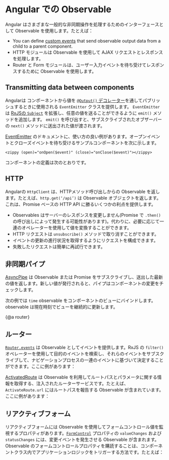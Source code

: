# Angular での Observable

Angular はさまざまな一般的な非同期操作を処理するためのインターフェースとして Observable を使用します。たとえば：

* You can define [custom events](guide/template-syntax#custom-events-with-eventemitter) that send observable output data from a child to a parent component.
* HTTP モジュールは Observable を使用して AJAX リクエストとレスポンスを処理します。
* Router と Form モジュールは、ユーザー入力イベントを待ち受けてレスポンスするために Observable を使用します。

## Transmitting data between components

Angularは コンポーネントから値を [`@Output()` デコレーター](guide/template-syntax#how-to-use-output)を通してパブリッシュするときに使用される `EventEmitter` クラスを提供します。
`EventEmitter` は [RxJSの `Subject`](https://rxjs.dev/api/index/class/Subject) を拡張し、任意の値を送ることができるように `emit()` メソッドを追加します。
`emit()` を呼び出すと、サブスクライブされたオブザーバーの `next()` メソッドに送出された値が渡されます。

[EventEmitter](https://angular.io/api/core/EventEmitter) のドキュメントに、使い方の良い例があります。オープンイベントとクローズイベントを待ち受けるサンプルコンポーネントを次に示します。

`<zippy (open)="onOpen($event)" (close)="onClose($event)"></zippy>`

コンポーネントの定義は次のとおりです。

<code-example path="observables-in-angular/src/main.ts" header="EventEmitter" region="eventemitter"></code-example>

## HTTP
Angularの `HttpClient` は、HTTPメソッド呼び出しからの Observable を返します。たとえば、`http.get(‘/api’)` は Observable オブジェクトを返します。これは、Promise ベースの HTTP API に勝るいくつかの利点を提供します。

* Observables はサーバーのレスポンスを変更しません(Promise で `.then()` の呼び出しによって発生する可能性があります)。代わりに、必要に応じて一連のオペレーターを使用して値を変換することができます。
* HTTP リクエストは `unsubscribe()` メソッドで取り消すことができます。
* イベントの更新の進行状況を取得するようにリクエストを構成できます。
* 失敗したリクエストは簡単に再試行できます。

## 非同期パイプ

[AsyncPipe](https://angular.io/api/common/AsyncPipe) は Observable または Promise をサブスクライブし、送出した最新の値を返します。新しい値が発行されると、パイプはコンポーネントの変更をチェックします。

次の例では `time` observable をコンポーネントのビューにバインドします。observable は現在時刻でビューを継続的に更新します。

<code-example path="observables-in-angular/src/main.ts" header="非同期パイプの使用" region="pipe"></code-example>

{@a router}

## ルーター

[`Router.events`](https://angular.io/api/router/Router#events) は Observable としてイベントを提供します。RxJS の `filter()` オペレーターを使用して目的のイベントを検索し、それらのイベントをサブスクライブして、ナビゲーションプロセスの一連のイベントに基づいて決定することができます。ここに例があります：

<code-example path="observables-in-angular/src/main.ts" header="ルーターイベント" region="router"></code-example>

[ActivatedRoute](https://angular.io/api/router/ActivatedRoute) は Observable を利用してルートパスとパラメータに関する情報を取得する、注入されたルーターサービスです。たとえば、 `ActivateRoute.url` にはルートパスを報告する Observable が含まれています。ここに例があります：

<code-example path="observables-in-angular/src/main.ts" header="ActivatedRoute" region="activated_route"></code-example>

## リアクティブフォーム

リアクティブフォームには Observable を使用してフォームコントロール値を監視するプロパティがあります。[`FormControl`](https://angular.io/api/forms/FormControl) プロパティの `valueChanges` および `statusChanges` には、変更イベントを発生させる Observable が含まれます。 Observable のフォームコントロールプロパティを購読することは、コンポーネントクラス内でアプリケーションロジックをトリガーする方法です。たとえば：

<code-example path="observables-in-angular/src/main.ts" header="リアクティブフォーム" region="forms"></code-example>
